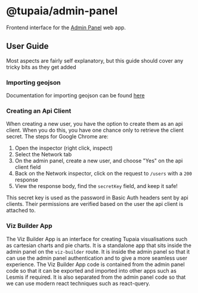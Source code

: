 # @tupaia/admin-panel

Frontend interface for the [Admin Panel](https://admin.tupaia.org/) web app.

## User Guide

Most aspects are fairly self explanatory, but this guide should cover any tricky bits as they get added

### Importing geojson

Documentation for importing geojson can be found [here](doc/importingNewGeojson.md)

### Creating an Api Client

When creating a new user, you have the option to create them as an api client. When you do this, you have one chance only to retrieve the client secret. The steps for Google Chrome are:

1. Open the inspector (right click, inspect)
2. Select the Network tab
3. On the admin panel, create a new user, and choose "Yes" on the api client field
4. Back on the Network inspector, click on the request to `/users` with a `200` response
5. View the response body, find the `secretKey` field, and keep it safe!

This secret key is used as the password in Basic Auth headers sent by api clients. Their permissions are verified based on the user the api client is attached to.

### Viz Builder App

The Viz Builder App is an interface for creating Tupaia visualisations such as cartesian charts and pie charts.
It is a standalone app that sits inside the admin panel on the `viz-builder` route.
It is inside the admin panel so that it can use the admin panel authentication and to give a more seamless user experience.
The Viz Builder App code is contained from the admin panel code so that it can be exported and imported into other apps such as Lesmis if required.
It is also separated from the admin panel code so that we can use modern react techniques such as react-query.
